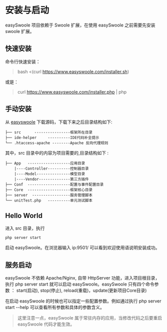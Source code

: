 # 安装与启动
easySwoole 项目依赖于 Swoole 扩展，在使用 easySwoole 之前需要先安装 swoole 扩展。
## 快速安装
命令行快速安装：

> bash <(curl https://www.easyswoole.com/installer.sh)

或是：

> curl https://www.easyswoole.com/installer.php | php

## 手动安装

从 [easyswoole](https://github.com/kiss291323003/easyswoole) 下载源码，下载下来之后目录结构如下:
```
├── src      ----------------框架所在目录
├── ide-helper     ----------IDE代码补全提示
└── .htaccess-apache --------Apache 反向代理规则
```
其中，src 目录中的内容为项目需要的,目录结构如下 :
```
├── App   -------------------应用目录
    |----Controller----------控制器目录
    |----Model---------------模型目录
    |----Vendor--------------第三方插件
├── Conf  -------------------配置与事件配置目录
├── Core  -------------------框架核心目录
├── server  -----------------服务管理脚本
└── unitTest.php   ----------单元测试脚本
```
## Hello World
进入 src 目录，执行
```
php server start 
```
启动 easySwoole。在浏览器输入 ip:9501/ 可以看到欢迎使用语说明安装成功。

## 服务启动
easySwoole 不依赖 Apache/Nginx, 自带 HttpServer 功能，进入项目根目录，执行 php server start 就可以启动 easySwoole。easySwoole 只有四个命令参数 ： start(启动), stop(停止), reload(重载)，update(更新项目Core目录)

在启动 easySwoole 的时候也可以指定一些配置参数。例如通过执行 php server start --help 可以查看所有参数和具体的参数含义。

> 这里注意一点，easySwoole 属于常驻内存的应用，当修改代码之后要重启 easySwoole 代码才能生效。

<script>
    var _hmt = _hmt || [];
    (function() {
        var hm = document.createElement("script");
        hm.src = "https://hm.baidu.com/hm.js?4c8d895ff3b25bddb6fa4185c8651cc3";
        var s = document.getElementsByTagName("script")[0];
        s.parentNode.insertBefore(hm, s);
    })();
</script> 
<script>
(function(){
    var bp = document.createElement('script');
    var curProtocol = window.location.protocol.split(':')[0];
    if (curProtocol === 'https') {
        bp.src = 'https://zz.bdstatic.com/linksubmit/push.js';        
    }
    else {
        bp.src = 'http://push.zhanzhang.baidu.com/push.js';
    }
    var s = document.getElementsByTagName("script")[0];
    s.parentNode.insertBefore(bp, s);
})();
</script>
  